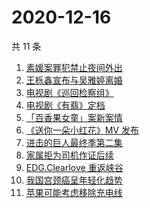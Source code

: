 # 2020-12-16

共 11 条

<!-- BEGIN ZHIHUSEARCH -->
<!-- 最后更新时间 Wed Dec 16 2020 10:19:56 GMT+0800 (CST) -->
1. [素媛案罪犯禁止夜间外出](https://www.zhihu.com/search?q=素媛案)
1. [王栎鑫宣布与吴雅婷离婚](https://www.zhihu.com/search?q=王栎鑫吴雅婷)
1. [电视剧《巡回检察组》](https://www.zhihu.com/search?q=巡回检察组)
1. [电视剧《有翡》定档](https://www.zhihu.com/search?q=有翡)
1. [「百香果女童」案新案情](https://www.zhihu.com/search?q=百香果女孩)
1. [《送你一朵小红花》MV 发布](https://www.zhihu.com/search?q=送你一朵小红花)
1. [进击的巨人最终季第二集](https://www.zhihu.com/search?q=进击的巨人第四季)
1. [家属拒为司机作证后续](https://www.zhihu.com/search?q=救婴儿闯红灯)
1. [EDG.Clearlove 重返峡谷](https://www.zhihu.com/search?q=厂长复出)
1. [我国宫颈癌呈年轻化趋势](https://www.zhihu.com/search?q=宫颈癌)
1. [苹果可能考虑移除充电线](https://www.zhihu.com/search?q=苹果充电线)
<!-- END ZHIHUSEARCH -->
